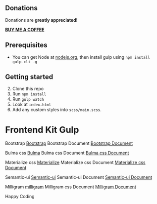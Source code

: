 Donations
----------
Donations are **greatly appreciated!**

**[BUY ME A COFFEE](https://www.patreon.com/join/alicannklc)**

## Prerequisites
- You can get Node at [nodejs.org](https://nodejs.org), then install gulp using `npm install gulp-cli -g`

## Getting started
2. Clone this repo
3. Run `npm install`
4. Run `gulp watch`
5. Look at `index.html` 
6. Add any custom styles into `scss/main.scss`. 




# Frontend Kit Gulp

Bootstrap
[Bootstrap](https://github.com/Alicannklc/frontend-kit-gulp/releases/tag/Frontend-Kit-Bootstrap)
Bootstrap Document
[Bootstrap Document](https://getbootstrap.com/docs/4.1/getting-started/introduction/)

Bulma css
[Bulma](https://github.com/Alicannklc/frontend-kit-gulp/releases/tag/Frontend-Kit-Bulma)
Bulma css Document
[Bulma css Document](https://bulma.io/documentation/)

Materialize css
[Materialize](https://github.com/Alicannklc/frontend-kit-gulp/releases/tag/Frontend-Kit-materialize)
Materialize css Document
[Materialize css Document](https://semantic-ui.com/introduction/getting-started.html)

Semantic-ui
[Semantic-ui](https://github.com/Alicannklc/frontend-kit-gulp/releases/tag/Frontend-Kit-semantic-ui)
Semantic-ui Document
[Semantic-ui Document](https://semantic-ui.com/introduction/getting-started.html)

Milligram
[milligram](https://github.com/Alicannklc/frontend-kit-gulp/releases/tag/Frontend-Kit-milligram)
Milligram css Document
[Milligram Document](https://milligram.io/#getting-started)


Happy Coding
